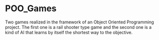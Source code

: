 # POO_Games
Two games realized in the framework of an Object Oriented Programming project.
The first one is a rail shooter type game and the second one is a kind of AI that learns by itself the shortest way to the objective.

